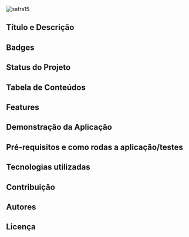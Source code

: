 ![safra15](https://user-images.githubusercontent.com/7032799/93025272-e7da4480-f5d2-11ea-9280-cace7cb3f390.png)

## Título e Descrição

## Badges

## Status do Projeto

## Tabela de Conteúdos

## Features

## Demonstração da Aplicação

## Pré-requisitos e como rodas a aplicação/testes

## Tecnologias utilizadas

## Contribuição

## Autores

## Licença
